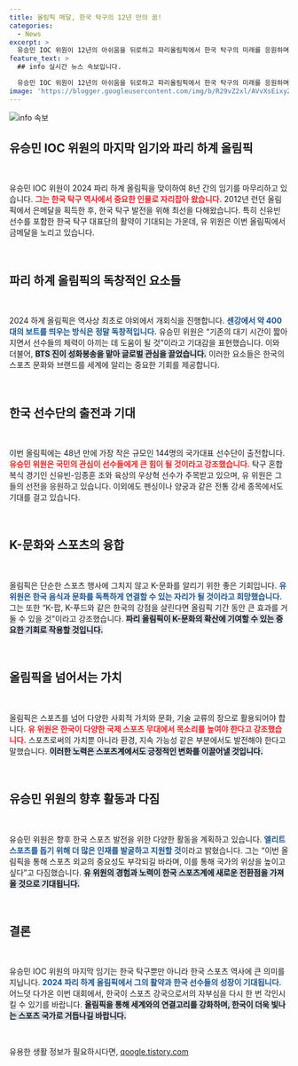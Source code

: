 ```yaml
---
title: 올림픽 메달, 한국 탁구의 12년 만의 꿈!
categories:
  - News
excerpt: >
  유승민 IOC 위원이 12년의 아쉬움을 뒤로하고 파리올림픽에서 한국 탁구의 미래를 응원하며 출국했다. 피어나는 한국 선수들의 메달 기대 속, 새로운 올림픽 형식과 K컬처를 세계에 알릴 기회를 만끽할 예정이다.
feature_text: >
  ## info 실시간 뉴스 속보입니다.

  유승민 IOC 위원이 12년의 아쉬움을 뒤로하고 파리올림픽에서 한국 탁구의 미래를 응원하며 출국했다. 피어나는 한국 선수들의 메달 기대 속, 새로운 올림픽 형식과 K컬처를 세계에 알릴 기회를 만끽할 예정이다.
image: 'https://blogger.googleusercontent.com/img/b/R29vZ2xl/AVvXsEixyZcFfHzMRdzZMjFBmAUKJYCLCGyLL1o632UiGVXcaFdKo_bkvkuCioo0uUKlGfBVcT3P84aROyZIXSBEx3Aw5nCQ3pTgDom1WDC4m8eifvWiAmWEEVb4x6G_l8C0QH225ldMjyaFvpxGEBGNO37VmDTDMHGhJPq73UglMfDca1-0aw/s1600/blogspot.png'
---
```


<p><img src="https://blogger.googleusercontent.com/img/b/R29vZ2xl/AVvXsEixyZcFfHzMRdzZMjFBmAUKJYCLCGyLL1o632UiGVXcaFdKo_bkvkuCioo0uUKlGfBVcT3P84aROyZIXSBEx3Aw5nCQ3pTgDom1WDC4m8eifvWiAmWEEVb4x6G_l8C0QH225ldMjyaFvpxGEBGNO37VmDTDMHGhJPq73UglMfDca1-0aw/s1600/blogspot.png" alt="info 속보" /></p>

<h2 data-ke-size="size26">유승민 IOC 위원의 마지막 임기와 파리 하계 올림픽</h2>

<p data-ke-size="size16">&nbsp;</p>

<p>유승민 IOC 위원이 2024 파리 하계 올림픽을 맞이하여 8년 간의 임기를 마무리하고 있습니다. <b><span style="color: #ee2323;">그는 한국 탁구 역사에서 중요한 인물로 자리잡아 왔습니다.</span></b> 2012년 런던 올림픽에서 은메달을 획득한 후, 한국 탁구 발전을 위해 최선을 다해왔습니다. 특히 신유빈 선수를 포함한 한국 탁구 대표단의 활약이 기대되는 가운데, 유 위원은 이번 올림픽에서 금메달을 노리고 있습니다. </p>

<p data-ke-size="size16">&nbsp;</p>

<h2 data-ke-size="size26">파리 하계 올림픽의 독창적인 요소들</h2>

<p data-ke-size="size16">&nbsp;</p>

<p>2024 하계 올림픽은 역사상 최초로 야외에서 개회식을 진행합니다. <b><span style="color: #1a5490;">센강에서 약 400대의 보트를 띄우는 방식은 정말 독창적입니다.</span></b> 유승민 위원은 “기존의 대기 시간이 짧아지면서 선수들의 체력이 아끼는 데 도움이 될 것”이라고 기대감을 표현했습니다. 이와 더불어, <b><span style="background-color: #21538527;">BTS 진이 성화봉송을 맡아 글로벌 관심을 끌었습니다.</span></b> 이러한 요소들은 한국의 스포츠 문화와 브랜드를 세계에 알리는 중요한 기회를 제공합니다.</p>

<p data-ke-size="size16">&nbsp;</p>

<h2 data-ke-size="size26">한국 선수단의 출전과 기대</h2>

<p data-ke-size="size16">&nbsp;</p>

<p>이번 올림픽에는 48년 만에 가장 작은 규모인 144명의 국가대표 선수단이 출전합니다. <b><span style="color: #ee2323;">유승민 위원은 국민의 관심이 선수들에게 큰 힘이 될 것이라고 강조했습니다.</span></b> 탁구 혼합 복식 경기인 신유빈-임종훈 조와 육상의 우상혁 선수가 주목받고 있으며, 유 위원은 그들의 선전을 응원하고 있습니다. 이외에도 펜싱이나 양궁과 같은 전통 강세 종목에서도 기대를 걸고 있습니다.</p>

<p data-ke-size="size16">&nbsp;</p>

<h2 data-ke-size="size26">K-문화와 스포츠의 융합</h2>

<p data-ke-size="size16">&nbsp;</p>

<p>올림픽은 단순한 스포츠 행사에 그치지 않고 K-문화를 알리기 위한 좋은 기회입니다. <b><span style="color: #1a5490;">유 위원은 한국 음식과 문화를 독특하게 연결할 수 있는 자리가 될 것이라고 희망했습니다.</span></b> 그는 또한 “K-팝, K-푸드와 같은 한국의 강점을 살린다면 올림픽 기간 동안 큰 효과를 거둘 수 있을 것”이라고 강조했습니다. <b><span style="background-color: #21538527;">파리 올림픽이 K-문화의 확산에 기여할 수 있는 중요한 기회로 작용할 것입니다.</span></b></p>

<p data-ke-size="size16">&nbsp;</p>

<h2 data-ke-size="size26">올림픽을 넘어서는 가치</h2>

<p data-ke-size="size16">&nbsp;</p>

<p>올림픽은 스포츠를 넘어 다양한 사회적 가치와 문화, 기술 교류의 장으로 활용되어야 합니다. <b><span style="color: #ee2323;">유 위원은 한국이 다양한 국제 스포츠 무대에서 목소리를 높여야 한다고 강조했습니다.</span></b> 스포츠로써의 가치뿐 아니라 환경, 지속 가능성 같은 부분에서도 발전해야 한다고 말했습니다. <b><span style="background-color: #21538527;">이러한 노력은 스포츠계에서도 긍정적인 변화를 이끌어낼 것입니다.</span></b> </p>

<p data-ke-size="size16">&nbsp;</p>

<h2 data-ke-size="size26">유승민 위원의 향후 활동과 다짐</h2>

<p data-ke-size="size16">&nbsp;</p>

<p>유승민 위원은 향후 한국 스포츠 발전을 위한 다양한 활동을 계획하고 있습니다. <b><span style="color: #1a5490;">엘리트 스포츠를 돕기 위해 더 많은 인재를 발굴하고 지원할 것</span></b>이라고 밝혔습니다. 그는 “이번 올림픽을 통해 스포츠 외교의 중요성도 부각되길 바라며, 이를 통해 국가의 위상을 높이고 싶다”고 다짐했습니다. <b><span style="background-color: #21538527;">유 위원의 경험과 노력이 한국 스포츠계에 새로운 전환점을 가져올 것으로 기대됩니다.</span></b></p>

<p data-ke-size="size16">&nbsp;</p>

<h2 data-ke-size="size26">결론</h2>

<p data-ke-size="size16">&nbsp;</p>

<p>유승민 IOC 위원의 마지막 임기는 한국 탁구뿐만 아니라 한국 스포츠 역사에 큰 의미를 지닙니다. <b><span style="color: #1a5490;">2024 파리 하계 올림픽에서 그의 활약과 한국 선수들의 성장이 기대됩니다.</span></b> 어느덧 다가온 이번 대회에서, 한국이 스포츠 강국으로서의 자부심을 다시 한 번 각인시킬 수 있기를 바랍니다. <b><span style="background-color: #21538527;">올림픽을 통해 세계와의 연결고리를 강화하며, 한국이 더욱 빛나는 스포츠 국가로 거듭나길 바랍니다.</span></b></p>

<p data-ke-size="size16">&nbsp;</p>
유용한 생활 정보가 필요하시다면, <a href="https://qoogle.tistory.com" rel="dofollow">qoogle.tistory.com</a>


